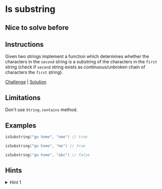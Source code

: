 # Is substring

## Nice to solve before

## Instructions

Given two strings implement a function which determines whether the characters in the `second` string is a substring of
the characters in the `first` string (check if `second` string exists as continuous/unbroken chain of characters the
`first` string).

[Challenge](Challenge.kt) | [Solution](Solution.kt)

## Limitations

Don't use `String.contains` method.

## Examples

```kotlin
isSubstring("go home", "ome") // true

isSubstring("go home", "me") // true

isSubstring("go home", "abc") // false
```

## Hints

<details>
<summary>Hint 1</summary>
Use double pointer or recursion
</details>

